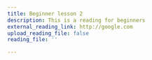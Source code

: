 ```yaml
---
title: Beginner lesson 2
description: This is a reading for beginners
external_reading_link: http://google.com
upload_reading_file: false
reading_file: ''

---
```

